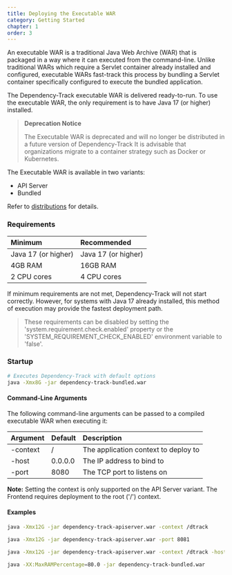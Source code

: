 ```yaml
---
title: Deploying the Executable WAR
category: Getting Started
chapter: 1
order: 3
---
```


An executable WAR is a traditional Java Web Archive (WAR) that is packaged in a way where it can executed from 
the command-line. Unlike traditional WARs which require a Servlet container already installed and 
configured, executable WARs fast-track this process by bundling a Servlet container specifically configured to 
execute the bundled application.

The Dependency-Track executable WAR is delivered ready-to-run. To use the executable WAR, the only requirement 
is to have Java 17 (or higher) installed.

> **Deprecation Notice**
>
> The Executable WAR is deprecated and will no longer be distributed in a future version of Dependency-Track
> It is advisable that organizations migrate to a container strategy such as Docker or Kubernetes.

The Executable WAR is available in two variants:
* API Server
* Bundled
  
Refer to [distributions](../distributions/) for details.

### Requirements

| Minimum             | Recommended         |
|:--------------------|:--------------------|
| Java 17 (or higher) | Java 17 (or higher) |
| 4GB RAM             | 16GB RAM            |
| 2 CPU cores         | 4 CPU cores         |

If minimum requirements are not met, Dependency-Track will not start correctly. However, for systems with Java 17 
already installed, this method of execution may provide the fastest deployment path.

> These requirements can be disabled by setting the 'system.requirement.check.enabled' property or the 'SYSTEM_REQUIREMENT_CHECK_ENABLED' environment variable to 'false'.

### Startup

```bash
# Executes Dependency-Track with default options
java -Xmx8G -jar dependency-track-bundled.war
```

#### Command-Line Arguments

The following command-line arguments can be passed to a compiled executable WAR when executing it:

| Argument | Default | Description                          |
|:---------|:--------|:-------------------------------------|
| -context | /       | The application context to deploy to |
| -host    | 0.0.0.0 | The IP address to bind to            |
| -port    | 8080    | The TCP port to listens on           |


**Note:** Setting the context is only supported on the API Server variant. The Frontend requires deployment to the root ('/') context.


#### Examples

```bash
java -Xmx12G -jar dependency-track-apiserver.war -context /dtrack
```

```bash
java -Xmx12G -jar dependency-track-apiserver.war -port 8081
```

```bash
java -Xmx12G -jar dependency-track-apiserver.war -context /dtrack -host 192.168.1.16 -port 9000
```

```bash
java -XX:MaxRAMPercentage=80.0 -jar dependency-track-bundled.war
```
